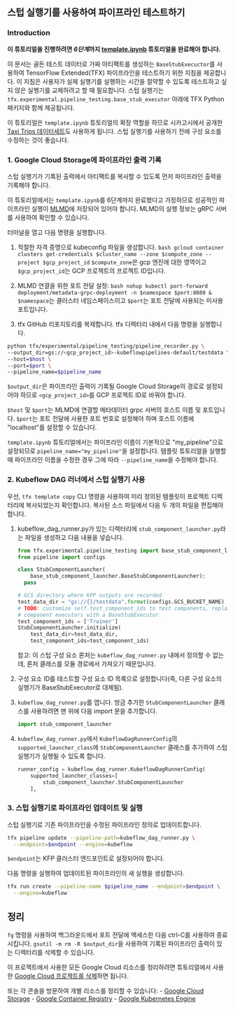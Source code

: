 ## 스텁 실행기를 사용하여 파이프라인 테스트하기

### Introduction

**이 튜토리얼을 진행하려면 *6단계*까지 [template.ipynb](https://github.com/tensorflow/tfx/blob/master/docs/tutorials/tfx/template.ipynb) 튜토리얼을 완료해야 합니다.**

이 문서는 골든 테스트 데이터로 가짜 아티팩트를 생성하는 `BaseStubExecuctor`를 사용하여 TensorFlow Extended(TFX) 파이프라인을 테스트하기 위한 지침을 제공합니다. 이 지침은 사용자가 실제 실행기를 실행하는 시간을 절약할 수 있도록 테스트하고 싶지 않은 실행기를 교체하려고 할 때 필요합니다. 스텁 실행기는 `tfx.experimental.pipeline_testing.base_stub_executor` 아래에 TFX Python 패키지와 함께 제공됩니다.

이 튜토리얼은 `template.ipynb` 튜토리얼의 확장 역할을 하므로 시카고시에서 공개한 [Taxi Trips 데이터세트](https://data.cityofchicago.org/Transportation/Taxi-Trips/wrvz-psew)도 사용하게 됩니다. 스텁 실행기를 사용하기 전에 구성 요소를 수정하는 것이 좋습니다.

### 1. Google Cloud Storage에 파이프라인 출력 기록

스텁 실행기가 기록된 출력에서 아티팩트를 복사할 수 있도록 먼저 파이프라인 출력을 기록해야 합니다.

이 튜토리얼에서는 `template.ipynb`를 6단계까지 완료했다고 가정하므로 성공적인 파이프라인 실행이 [MLMD](https://www.tensorflow.org/tfx/guide/mlmd)에 저장되어 있어야 합니다. MLMD의 실행 정보는 gRPC 서버를 사용하여 확인할 수 있습니다.

터미널을 열고 다음 명령을 실행합니다.

1. 적절한 자격 증명으로 kubeconfig 파일을 생성합니다. `bash gcloud container clusters get-credentials $cluster_name --zone $compute_zone --project $gcp_project_id` `$compute_zone`은 gcp 엔진에 대한 영역이고 `$gcp_project_id`는 GCP 프로젝트의 프로젝트 ID입니다.

2. MLMD 연결을 위한 포트 전달 설정: `bash nohup kubectl port-forward deployment/metadata-grpc-deployment -n $namespace $port:8080 &` `$namespace`는 클러스터 네임스페이스이고 `$port`는 포트 전달에 사용되는 미사용 포트입니다.

3. tfx GitHub 리포지토리를 복제합니다. tfx 디렉터리 내에서 다음 명령을 실행합니다.

```bash
python tfx/experimental/pipeline_testing/pipeline_recorder.py \
--output_dir=gs://<gcp_project_id>-kubeflowpipelines-default/testdata \
--host=$host \
--port=$port \
--pipeline_name=$pipeline_name
```

`$output_dir`은 파이프라인 출력이 기록될 Google Cloud Storage의 경로로 설정되어야 하므로 `<gcp_project_id>`를 GCP 프로젝트 ID로 바꿔야 합니다.

`$host` 및 `$port`는 MLMD에 연결할 메타데이터 grpc 서버의 호스트 이름 및 포트입니다. `$port`는 포트 전달에 사용한 포트 번호로 설정해야 하며 호스트 이름에 "localhost"를 설정할 수 있습니다.

`template.ipynb` 튜토리얼에서는 파이프라인 이름이 기본적으로 "my_pipeline"으로 설정되므로 `pipeline_name="my_pipeline"`을 설정합니다. 템플릿 튜토리얼을 실행할 때 파이프라인 이름을 수정한 경우 그에 따라 `--pipeline_name`을 수정해야 합니다.

### 2. Kubeflow DAG 러너에서 스텁 실행기 사용

우선, `tfx template copy` CLI 명령을 사용하여 미리 정의된 템플릿이 프로젝트 디렉터리에 복사되었는지 확인합니다. 복사된 소스 파일에서 다음 두 개의 파일을 편집해야 합니다.

1. kubeflow_dag_runner.py가 있는 디렉터리에 `stub_component_launcher.py`라는 파일을 생성하고 다음 내용을 넣습니다.

    ```python
    from tfx.experimental.pipeline_testing import base_stub_component_launcher
    from pipeline import configs

    class StubComponentLauncher(
        base_stub_component_launcher.BaseStubComponentLauncher):
      pass

    # GCS directory where KFP outputs are recorded
    test_data_dir = "gs://{}/testdata".format(configs.GCS_BUCKET_NAME)
    # TODO: customize self.test_component_ids to test components, replacing other
    # component executors with a BaseStubExecutor.
    test_component_ids = ['Trainer']
    StubComponentLauncher.initialize(
        test_data_dir=test_data_dir,
        test_component_ids=test_component_ids)
    ```

    참고: 이 스텁 구성 요소 론처는 `kubeflow_dag_runner.py` 내에서 정의할 수 없는데, 론처 클래스를 모듈 경로에서 가져오기 때문입니다.

2. 구성 요소 ID를 테스트할 구성 요소 ID 목록으로 설정합니다(즉, 다른 구성 요소의 실행기가 BaseStubExecutor로 대체됨).

3. `kubeflow_dag_runner.py`를 엽니다. 방금 추가한 `StubComponentLauncher` 클래스를 사용하려면 맨 위에 다음 import 문을 추가합니다.

    ```python
    import stub_component_launcher
    ```

4. `kubeflow_dag_runner.py`에서 `KubeflowDagRunnerConfig`의 `supported_launcher_class`에 `StubComponentLauncher` 클래스를 추가하여 스텁 실행기가 실행될 수 있도록 합니다.

    ```python
    runner_config = kubeflow_dag_runner.KubeflowDagRunnerConfig(
        supported_launcher_classes=[
            stub_component_launcher.StubComponentLauncher
        ],
    ```

### 3. 스텁 실행기로 파이프라인 업데이트 및 실행

스텁 실행기로 기존 파이프라인을 수정된 파이프라인 정의로 업데이트합니다.

```bash
tfx pipeline update --pipeline-path=kubeflow_dag_runner.py \
  --endpoint=$endpoint --engine=kubeflow
```

`$endpoint`는 KFP 클러스터 엔드포인트로 설정되어야 합니다.

다음 명령을 실행하여 업데이트된 파이프라인의 새 실행을 생성합니다.

```bash
tfx run create --pipeline-name $pipeline_name --endpoint=$endpoint \
  --engine=kubeflow
```

## 정리

`fg` 명령을 사용하여 백그라운드에서 포트 전달에 액세스한 다음 ctrl-C를 사용하여 종료시킵니다. `gsutil -m rm -R $output_dir`을 사용하여 기록된 파이프라인 출력이 있는 디렉터리를 삭제할 수 있습니다.

이 프로젝트에서 사용한 모든 Google Cloud 리소스를 정리하려면 튜토리얼에서 사용한 [Google Cloud 프로젝트를 삭제](https://cloud.google.com/resource-manager/docs/creating-managing-projects#shutting_down_projects)하면 됩니다.

또는 각 콘솔을 방문하여 개별 리소스를 정리할 수 있습니다: - [Google Cloud Storage](https://console.cloud.google.com/storage) - [Google Container Registry](https://console.cloud.google.com/gcr) - [Google Kubernetes Engine](https://console.cloud.google.com/kubernetes)
